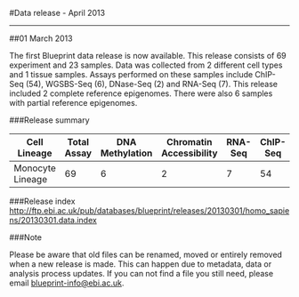 #Data release -  April 2013
***

##01 March 2013

The first Blueprint data release is now available. This release consists of 69 experiment and 23 samples. Data was collected from 2 different cell types and 1 tissue samples. Assays performed on these samples include ChIP-Seq (54), WGSBS-Seq (6), DNase-Seq (2) and RNA-Seq (7). This release included 2 complete reference epigenomes. There were also 6 samples with partial reference epigenomes.

###Release summary

<div class="table-responsive">
<table summary="BLUEPRINT release 20130301" class="table table-striped">
<thead>
<tr>
<th>Cell Lineage</th>
<th>Total Assay</th>
<th>DNA Methylation</th>
<th>Chromatin Accessibility</th>
<th>RNA-Seq</th>
<th>ChIP-Seq</th>
</thead>
<tbody>
<tr>
<td>Monocyte Lineage</td>
<td>69</td>
<td>6</td>
<td>2</td>
<td>7</td>
<td>54</td>
<tr>
</tbody>
</table> 
</div>

###Release index 
http://ftp.ebi.ac.uk/pub/databases/blueprint/releases/20130301/homo_sapiens/20130301.data.index


###Note

Please be aware that old files can be renamed, moved or entirely removed when a new release is made. This can happen due to metadata, data or analysis process updates. If you can not find a file you still need, please email <a href='mailto:blueprint-info@ebi.ac.uk'>blueprint-info@ebi.ac.uk</a>.
